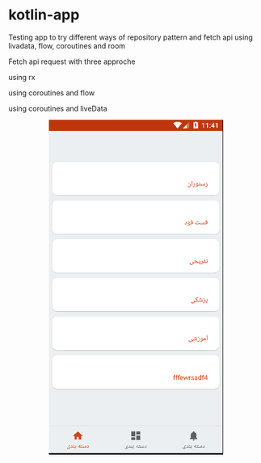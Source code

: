 # kotlin-app
Testing app to try different ways of repository pattern and fetch api using livadata, flow, coroutines and room

Fetch api request with three approche
<p>
  using rx
</p>
<p>
  using coroutines and flow
</p>
<p>
  using coroutines and liveData
</p>

 <p align="center">
  <img src="https://github.com/erfanegtfi/kotlin-app/blob/master/art/Capture.PNG" title="kotlin app">
</p>

